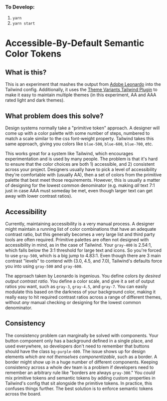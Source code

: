### To Develop:

1. `yarn`
2. `yarn start`

# Accessible-By-Default Semantic Color Tokens

## What is this?

This is an experiment that mashes the output from [Adobe Leonardo](https://www.npmjs.com/package/@adobe/leonardo-contrast-colors) into
the Tailwind config. Additionally, it uses the [Theme Variants Tailwind Plugin](https://github.com/JakeNavith/tailwindcss-theme-variants)
to make it easy to maintain multiple themes (in this experiment, AA and AAA rated light and dark themes).

## What problem does this solve?

Design systems normally take a "primitive token" approach. A designer will come up with a color palette with some number of steps, 
numbered to match a scale similar to the css font-weight property. Tailwind takes this same approach, giving you colors like `blue-500`, 
`blue-600`, `blue-700`, etc.

This works great for a system like Tailwind, which encourages experimentation and is used by many people. The problem is that it's
hard to ensure that the color choices are both 1) accessible, and 2) consistent across your project. Designers usually have to pick
a level of accessibility they're comfortable with (usually AA), then a set of colors from the primitive palette that best meet those
requirements. However, this is usually a matter of designing for the lowest common denominator (e.g. making _all_ text 7:1 
just in case AAA must someday be met, even though larger text can get away with lower contrast ratios).

## Accessibility

Currently, maintaining accessibility is a very manual process. A designer might maintain a running list of color combinations that have
an adequate contrast ratio, but this generally becomes a very large list and third party tools are often required. Primitive palettes
are often not designed with accessibility in mind, as in the case of Tailwind. Your `gray-400` is 2.54:1, which falls below the 3:1 threshold
for large text and icons. So you're forced to use `gray-500`, which is a big jump to 4.83:1. Even though there are 3 main contrast "levels" 
to contend with (3.0, 4.5, and 7.0), Tailwind's defaults force you into using `gray-500` and `gray-600`.

The approach taken by Leonardo is ingenious. You define colors _by desired output contrast ratio_. You define a color scale, and give it a
set of output ratios you want, such as `gray-3`, `gray-4.5`, and `gray-7`. You can easily modulate this based on the darkness of your background
color, making it really easy to hit required contrast ratios across a range of different themes, without _any_ manual checking
or designing for the lowest common denominator.

## Consistency

The consistency problem can marginally be solved with components. Your button component only has a background defined in a single
place, and used everywhere, so developers don't need to remember that buttons should have the class `bg-purple-600`. The issue
shows up for design elements _which are not themselves componentizable_, such as a border. A border might show up in a huge
number of different components. Keeping consistency across a whole dev team is a problem if developers need to remember an
arbitrary rule like "borders are always `gray-300`." You _could_ mix primitive tokens and semantic tokens by adding
custom properties in Tailwind's config that sit alongside the primitive tokens. In practice, this confuses things further. The
best solution is to enforce semantic tokens across the board.
